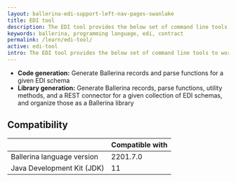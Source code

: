 ```yaml
---
layout: ballerina-edi-support-left-nav-pages-swanlake
title: EDI tool
description: The EDI tool provides the below set of command line tools to work with EDI files in Ballerina.
keywords: ballerina, programming language, edi, contract
permalink: /learn/edi-tool/
active: edi-tool
intro: The EDI tool provides the below set of command line tools to work with EDI files in Ballerina.
--- 
```


- **Code generation:** Generate Ballerina records and parse functions for a given EDI schema
- **Library generation:** Generate Ballerina records, parse functions, utility methods, and a REST connector for a given collection of EDI schemas, and organize those as a Ballerina library

## Compatibility

|                            | Compatible with |
|----------------------------|------------------|
| Ballerina language version | 2201.7.0         |
| Java Development Kit (JDK) | 11               |

